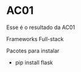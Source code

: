 # AC01

Esse é o resultado da AC01 

Frameworks Full-stack

Pacotes para instalar
- pip install flask